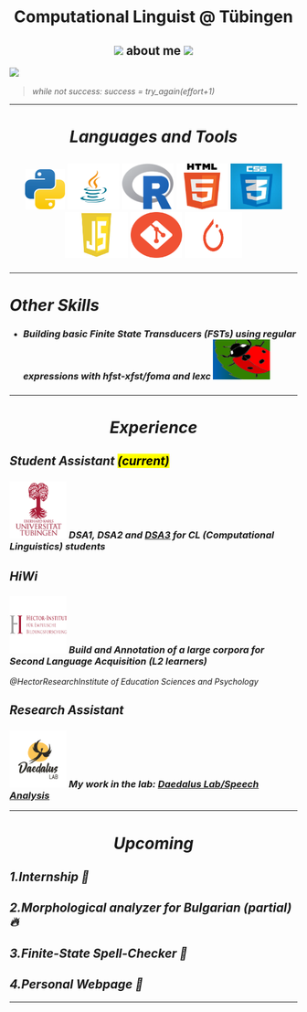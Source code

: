 <h1 align="center"> Computational Linguist @ Tübingen </h1>


<h2 align="center">
  <img src="https://media.giphy.com/media/hvRJCLFzcasrR4ia7z/giphy.gif" width="30"/>
  about me
  <img src="https://media.giphy.com/media/hvRJCLFzcasrR4ia7z/giphy.gif" width="30"/>
</h2>

![](https://komarev.com/ghpvc/?username=MarioKuzmanov&color=green&style=flat)




> <em>while not success: success = try_again(effort+1)</emp>

***
<h1 align="center"><i>Languages and Tools</i></h1>

<h2 align="center">
<img src="icons/python.png" alt="Python" style="width:70px;height:70px;"/>
<img src="icons/java.png" alt="Java" style="width:90px;height:80px;"/>
<img src="icons/r.png" alt="R" style="width:90px;height:80px;"/>
<img src="icons/html.png" alt="HTML" style="width:90px;height:80px;"/>
<img src="icons/css.png" alt="CSS" style="width:90px;height:80px;"/>
<img src="icons/js.png" alt="JS" style="width:110px;height:80px;"/>
<img src="icons/git.png" alt="Git" style="width:90px;height:80px;"/>   
<img src="icons/pytorch.png" alt="Pytorch" width=100px height=80px />

***

<h1> Other Skills </h1>

* <h3>Building basic Finite State Transducers (FSTs) using regular expressions with hfst-xfst/foma and lexc <img src="icons/hfst.png" alt="hfst-xfst" style="width:100px;height:70px;"/> <h3>

***

<h1 align="center">Experience</h1>

<h2>Student Assistant <mark>(current)</mark> </h2>

<h3> <img src="icons/uni_tubingen.png" alt="University of Tubingen" style="width:100px;height:100px;"/> DSA1, DSA2 and <a href="https://dsacl3-2024.github.io/">DSA3</a> for CL (Computational Linguistics) students </h3>

<h2>HiWi</h2>

<h3> <img src="icons/hector_inst.png" alt="Hector Institute" style="width:100px;height:100px;"/> Build and Annotation of a large corpora for Second Language Acquisition (L2 learners) </h3>


<p> <em>@HectorResearchInstitute of Education Sciences and Psychology</em> </p>



<h2>Research Assistant</h2>


<h3> <img src="icons/daedalus.png" alt="Daedalus Lab" style="width:100px;height:100px;"/> My work in the lab: <a href="https://github.com/daedalusLAB/speech_analysis">Daedalus Lab/Speech Analysis</a></h3>






***
<h1 align="center"> Upcoming </h1>

1.Internship 🔎
--- 
2.Morphological analyzer for Bulgarian (partial) 🔥 
---
3.Finite-State Spell-Checker  💪
---
4.Personal Webpage  🤖
---
***
